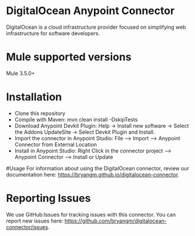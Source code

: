 # DigitalOcean Anypoint Connector

DigitalOcean is a cloud infrastructure provider focused on simplifying web infrastructure for software developers.

# Mule supported versions
Mule 3.5.0+

# Installation 
* Clone this repository
* Compile with Maven: mvn clean install -DskipTests
* Download Anypoint Devkit Plugin: Help -> Install new software -> Select the Addons UpdateSite -> Select Devkit Plugin and Install. 
* Import the connector in Anypoint Studio: File --> Import --> Anypoint Connector from External Location
* Install in Anypoint Studio: Right Click in the connector project --> Anypoint Connector --> Install or Update

#Usage
For information about using the DigitalOcean connector, review our documentation here: https://bryangm.github.io/digitalocean-connector.

# Reporting Issues

We use GitHub:Issues for tracking issues with this connector. You can report new issues here: https://github.com/bryangm/digitalocean-connector/issues.